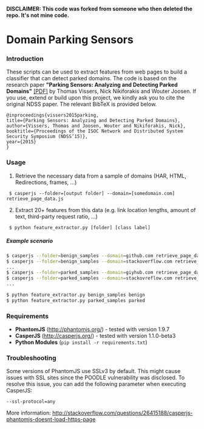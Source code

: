 **DISCLAIMER: This code was forked from someone who then deleted the repo. It's not mine code.**

# Domain Parking Sensors

### Introduction
These scripts can be used to extract features from web pages to build a classifier that can detect parked domains.
The code is based on the research paper **"Parking Sensors: Analyzing and Detecting Parked Domains"** [[PDF]](http://www.internetsociety.org/doc/parking-sensors-analyzing-and-detecting-parked-domains) by Thomas Vissers, Nick Nikiforakis and Wouter Joosen. If you use, extend or build upon this project, we kindly ask you to cite the original NDSS paper. The relevant BibTeX is provided below.
 ```
@inproceedings{vissers2015parking,
 title={Parking Sensors: Analyzing and Detecting Parked Domains},
 author={Vissers, Thomas and Joosen, Wouter and Nikiforakis, Nick},
 booktitle={Proceedings of the ISOC Network and Distributed System Security Symposium (NDSS’15)},
 year={2015}
}
```

### Usage

 1. Retrieve the necessary data from a sample of domains (HAR, HTML, Redirections, frames, ...)
 
 ``` $ casperjs --folder=[output folder] --domain=[somedomain.com] retrieve_page_data.js```


 2. Extract 20+ features from this data (e.g. link location lengths, amount of text, third-party request ratio, ...)
 
 ``` $ python feature_extractor.py [folder] [class label]```

##### Example scenario

```sh
$ casperjs --folder=benign_samples --domain=github.com retrieve_page_data.js
$ casperjs --folder=benign_samples --domain=stackoverflow.com retrieve_page_data.js
...
$ casperjs --folder=parked_samples --domain=giyhub.com retrieve_page_data.js 
$ casperjs --folder=parked_samples --domain=stackovreflow.com retrieve_page_data.js 
...
```

 ```sh
$ python feature_extractor.py benign_samples benign
$ python feature_extractor.py parked_samples parked
```

### Requirements
 * **PhantomJS** (http://phantomjs.org/) - tested with version 1.9.7
 * **CasperJS** (http://casperjs.org/) - tested with version 1.1.0-beta3
 * **Python Modules** (```pip install -r requirements.txt```)


### Troubleshooting
Some versions of PhantomJS use SSLv3 by default. This might cause issues with SSL sites since the POODLE vulnerability was disclosed. To resolve this issue, you can add the following parameter when executing CasperJS:

```
--ssl-protocol=any 
```
 
More information:  http://stackoverflow.com/questions/26415188/casperjs-phantomjs-doesnt-load-https-page
